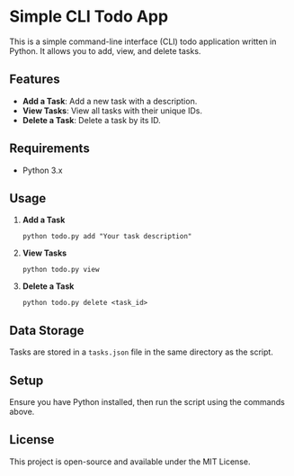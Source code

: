 # Simple CLI Todo App

This is a simple command-line interface (CLI) todo application written in Python. It allows you to add, view, and delete tasks.

## Features
- **Add a Task**: Add a new task with a description.
- **View Tasks**: View all tasks with their unique IDs.
- **Delete a Task**: Delete a task by its ID.

## Requirements
- Python 3.x

## Usage

1. **Add a Task**
   ```
   python todo.py add "Your task description"
   ```

2. **View Tasks**
   ```
   python todo.py view
   ```

3. **Delete a Task**
   ```
   python todo.py delete <task_id>
   ```

## Data Storage
Tasks are stored in a `tasks.json` file in the same directory as the script.

## Setup
Ensure you have Python installed, then run the script using the commands above.

## License
This project is open-source and available under the MIT License.